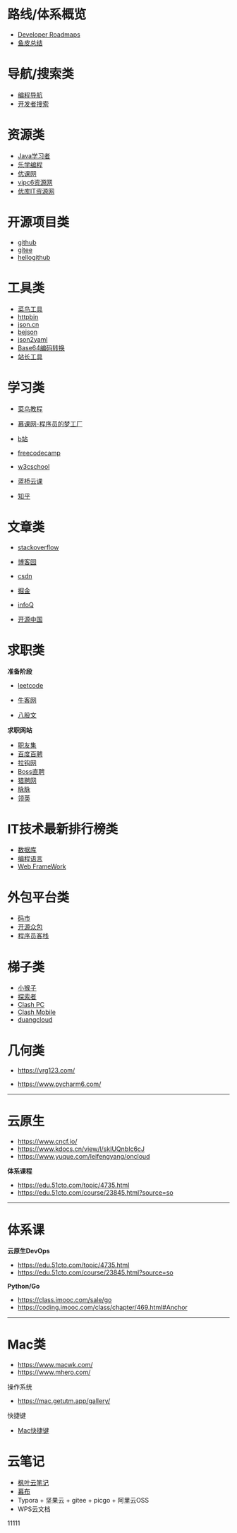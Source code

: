 # 路线/体系概览

- [Developer Roadmaps](https://roadmap.sh/)
- [鱼皮总结](https://luxian.yupi.icu/#/)

# 导航/搜索类

- [编程导航](https://home.code-nav.cn/)
- [开发者搜索](https://kaifa.baidu.com/)

# 资源类

- [Java学习者](https://www.javaxxz.com/)
- [乐学编程](https://lexuecode.com/)
- [优课网](https://youkewang.top/)
- [vipc6资源网](https://www.vipc6.com/)
- [优库IT资源网](https://www.ukoou.com/)

# 开源项目类

- [github](https://github.com/)
- [gitee](https://gitee.com/)
- [hellogithub](https://www.hellogithub.com/)

# 工具类

- [菜鸟工具](https://c.runoob.com/)
- [httpbin](http://httpbin.org/#/)
- [json.cn](https://www.json.cn/)
- [bejson](https://www.bejson.com/)
- [json2yaml](http://www.json2yaml.com/)
- [Base64编码转换](https://www.qqxiuzi.cn/bianma/base64.htm)
- [站长工具](https://tool.chinaz.com/)

# 学习类

- [菜鸟教程](https://www.runoob.com/)

- [慕课网-程序员的梦工厂](https://www.imooc.com/)
- [b站](https://www.bilibili.com/)

- [freecodecamp](https://www.freecodecamp.org/)
- [w3cschool](https://www.w3cschool.cn/)
- [蓝桥云课](https://www.lanqiao.cn/)
- [知乎](https://www.zhihu.com/)

# 文章类

- [stackoverflow](https://stackoverflow.com/)

- [博客园](https://www.cnblogs.com/)
- [csdn](https://www.csdn.net/)
- [掘金](https://juejin.cn/)
- [infoQ](https://www.infoq.cn/)
- [开源中国](https://www.oschina.net/)

# 求职类

**准备阶段**

- [leetcode](https://leetcode-cn.com/)
- [牛客网](https://hr.nowcoder.com/)

- [八股文](https://www.php.cn/)

**求职网站**

- [职友集](https://www.jobui.com/)
- [百度百聘](https://zhaopin.baidu.com/quanzhi?city=%E6%88%90%E9%83%BD&query=%E8%BF%90%E8%90%A5)
- [拉钩网](https://www.lagou.com/chengdu/)
- [Boss直聘](https://www.zhipin.com/chengdu/)
- [猎聘网](https://www.liepin.com/)
- [脉脉](https://maimai.cn/)
- [领英](https://www.linkedin.cn/)

# IT技术最新排行榜类

- [数据库](https://db-engines.com/en/ranking)
- [编程语言](https://www.tiobe.com/tiobe-index/)
- [Web FrameWork](https://www.techempower.com/benchmarks/)

# 外包平台类

- [码市](https://codemart.com/)
- [开源众包](https://zb.oschina.net/)
- [程序员客栈](https://www.proginn.com/)

# 梯子类

- [小猴子](https://github.com/xiaohouzivpn/xiaohouzi)
- [探索者](https://www.cryxr.xyz/)
- [Clash PC](https://maofun.com/739.html)
- [Clash Mobile](https://10101.io/2020/02/05/how-to-use-clash-for-android/comment-page-1)
- [duangcloud](https://portal.duangcloud.xyz/)

# 几何类

- <https://vrg123.com/>

- <https://www.pycharm6.com/>

---

# 云原生

- <https://www.cncf.io/>
- <https://www.kdocs.cn/view/l/skIUQnbIc6cJ>
- <https://www.yuque.com/leifengyang/oncloud>

**体系课程**

- <https://edu.51cto.com/topic/4735.html>
- <https://edu.51cto.com/course/23845.html?source=so>

---

# 体系课

**云原生DevOps**

- <https://edu.51cto.com/topic/4735.html>
- <https://edu.51cto.com/course/23845.html?source=so>

**Python/Go**

- <https://class.imooc.com/sale/go>
- <https://coding.imooc.com/class/chapter/469.html#Anchor>

---

# Mac类

- <https://www.macwk.com/>
- <https://www.mhero.com/>

操作系统

- <https://mac.getutm.app/gallery/>

快捷键

- [Mac快捷键](https://support.apple.com/zh-cn/HT201236)

# 云笔记

- [枫叶云笔记](http://cloud.fynote.com/)
- [幕布](https://mubu.com/)
- Typora + 坚果云 + gitee + picgo + 阿里云OSS
- WPS云文档

11111